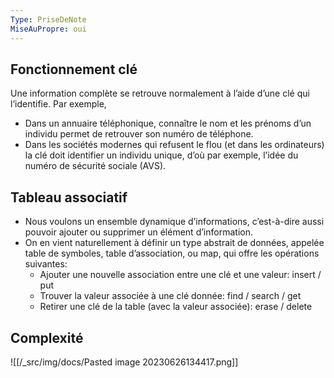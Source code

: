 ```yaml
---
Type: PriseDeNote
MiseAuPropre: oui
---
```


## Fonctionnement clé
Une information complète se retrouve normalement à l’aide d’une clé qui l’identifie. Par exemple,
- Dans un annuaire téléphonique, connaître le nom et les prénoms d’un individu permet de retrouver son numéro de téléphone.
- Dans les sociétés modernes qui refusent le flou (et dans les ordinateurs) la clé doit identifier un individu unique, d’où par exemple, l’idée du numéro de sécurité sociale (AVS).

## Tableau associatif
- Nous voulons un ensemble dynamique d’informations, c’est-à-dire aussi pouvoir ajouter ou supprimer un élément d’information.
- On en vient naturellement à définir un type abstrait de données, appelée table de symboles, table d’association, ou map, qui offre les opérations suivantes:
	- Ajouter une nouvelle association entre une clé et une valeur: insert / put
	- Trouver la valeur associée à une clé donnée: find / search / get
	- Retirer une clé de la table (avec la valeur associée): erase / delete

## Complexité
![[/_src/img/docs/Pasted image 20230626134417.png]]
